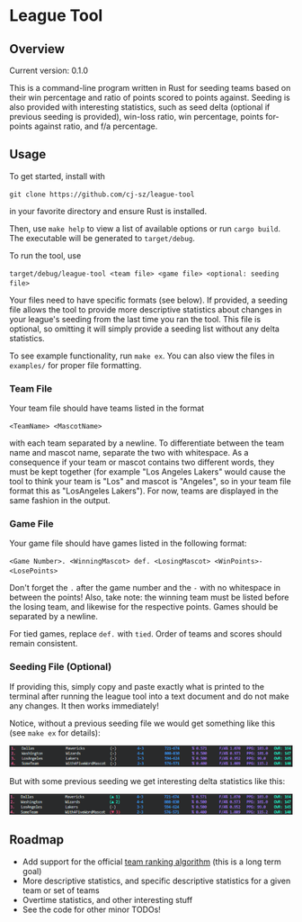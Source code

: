 # League Tool

## Overview

Current version: 0.1.0

This is a command-line program written in Rust for seeding teams based on their win percentage and ratio of points scored to points against. Seeding is also provided with interesting statistics, such as seed delta (optional if previous seeding is provided), win-loss ratio, win percentage, points for-points against ratio, and f/a percentage.

## Usage

To get started, install with 

`git clone https://github.com/cj-sz/league-tool`

in your favorite directory and ensure Rust is installed.

Then, use `make help` to view a list of available options or run `cargo build`. The executable will be generated to `target/debug`.

To run the tool, use

`target/debug/league-tool <team file> <game file> <optional: seeding file>`

Your files need to have specific formats (see below). If provided, a seeding file allows the tool to provide more descriptive statistics about changes in your league's seeding from the last time you ran the tool. This file is optional, so omitting it will simply provide a seeding list without any delta statistics.

To see example functionality, run `make ex`. You can also view the files in `examples/` for proper file formatting.

### Team File

Your team file should have teams listed in the format

`<TeamName> <MascotName>`

with each team separated by a newline. To differentiate between the team name and mascot name, separate the two with whitespace. As a consequence if your team or mascot contains two different words, they must be kept together (for example "Los Angeles Lakers" would cause the tool to think your team is "Los" and mascot is "Angeles", so in your team file format this as "LosAngeles Lakers"). For now, teams are displayed in the same fashion in the output.

### Game File

Your game file should have games listed in the following format:

`<Game Number>. <WinningMascot> def. <LosingMascot> <WinPoints>-<LosePoints>`

Don't forget the `.` after the game number and the `-` with no whitespace in between the points! Also, take note: the winning team must be listed before the losing team, and likewise for the respective points. Games should be separated by a newline.

For tied games, replace `def.` with `tied`. Order of teams and scores should remain consistent.

### Seeding File (Optional)

If providing this, simply copy and paste exactly what is printed to the terminal after running the league tool into a text document and do not make any changes. It then works immediately!

Notice, without a previous seeding file we would get something like this (see `make ex` for details):

![no-seeding-image](Images/no-seeding.png)

But with some previous seeding we get interesting delta statistics like this:

![seeding-image](Images/seeding.png)

## Roadmap

- Add support for the official [team ranking algorithm](https://www.math.umd.edu/~immortal/MATH401/book/ch_team_ranking.pdf) (this is a long term goal)
- More descriptive statistics, and specific descriptive statistics for a given team or set of teams
- Overtime statistics, and other interesting stuff
- See the code for other minor TODOs!